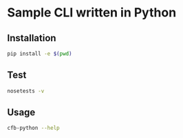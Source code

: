 # Sample CLI written in Python

## Installation

```bash
pip install -e $(pwd)
```

## Test

```bash
nosetests -v
```

## Usage

```bash
cfb-python --help
```
